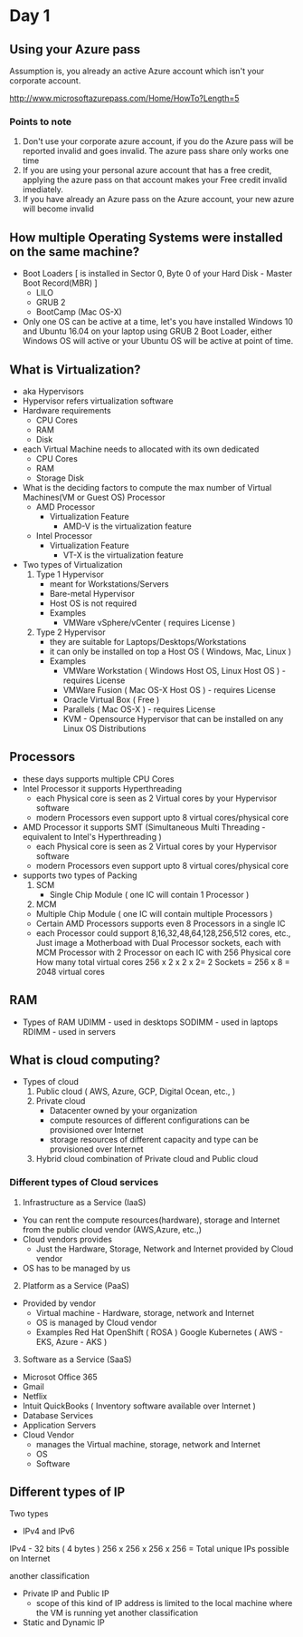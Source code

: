 # Day 1

## Using your Azure pass

Assumption is, you already an active Azure account which isn't your corporate account.

http://www.microsoftazurepass.com/Home/HowTo?Length=5

### Points to note
1. Don't use your corporate azure account, if you do the Azure pass will be reported invalid and goes invalid. The azure pass share only works one time
2. If you are using your personal azure account that has a free credit, applying the azure pass on that account makes your Free credit invalid imediately.
3. If you have already an Azure pass on the Azure account, your new azure will become invalid

## How multiple Operating Systems were installed on the same machine?
- Boot Loaders [ is installed in Sector 0, Byte 0 of your Hard Disk - Master Boot Record(MBR) ]
  - LILO
  - GRUB 2
  - BootCamp (Mac OS-X)
- Only one OS can be active at a time, let's you have installed Windows 10 and Ubuntu 16.04 on your laptop using GRUB 2 Boot Loader, either Windows OS will active or your Ubuntu OS will be active at point of time.

## What is Virtualization?
- aka Hypervisors 
- Hypervisor refers virtualization software
- Hardware requirements
  - CPU Cores
  - RAM
  - Disk
- each Virtual Machine needs to allocated with its own dedicated
  - CPU Cores
  - RAM
  - Storage Disk
- What is the deciding factors to compute the max number of Virtual Machines(VM or Guest OS)
  Processor
  - AMD Processor
    - Virtualization Feature
      - AMD-V is the virtualization feature
  - Intel Processor
    - Virtualization Feature
      - VT-X is the virtualization feature
- Two types of Virtualization
  1. Type 1 Hypervisor
     - meant for Workstations/Servers 
     - Bare-metal Hypervisor
     - Host OS is not required
     - Examples
       - VMWare vSphere/vCenter ( requires License )
  2. Type 2 Hypervisor
     - they are suitable for Laptops/Desktops/Workstations
     - it can only be installed on top a Host OS ( Windows, Mac, Linux )
     - Examples
       - VMWare Workstation ( Windows Host OS, Linux Host OS ) - requires License
       - VMWare Fusion ( Mac OS-X Host OS ) - requires License
       - Oracle Virtual Box ( Free )
       - Parallels ( Mac OS-X ) - requires License
       - KVM - Opensource Hypervisor that can be installed on any Linux OS Distributions

## Processors
- these days supports multiple CPU Cores
- Intel Processor it supports Hyperthreading
  - each Physical core is seen as 2 Virtual cores by your Hypervisor software
  - modern Processors even support upto 8 virtual cores/physical core
- AMD Processor it supports SMT (Simultaneous Multi Threading - equivalent to Intel's Hyperthreading )
  - each Physical core is seen as 2 Virtual cores by your Hypervisor software
  - modern Processors even support upto 8 virtual cores/physical core
- supports two types of Packing
  1. SCM
     - Single Chip Module ( one IC will contain 1 Processor )
  2. MCM
    - Multiple Chip Module ( one IC will contain multiple Processors )
    - Certain AMD Processors supports even 8 Processors in a single IC
    - each Processor could support 8,16,32,48,64,128,256,512 cores, etc.,
  Just image a Motherboad with Dual Processor sockets, each with MCM Processor with 2 Processor on each IC with 256 Physical core
  How many total virtual cores  256 x 2 x 2 x 2= 2 Sockets = 256 x 8 = 2048 virtual cores  

## RAM 
- Types of RAM
  UDIMM - used in desktops
  SODIMM - used in laptops
  RDIMM - used in servers
 
 ## What is cloud computing?
 - Types of cloud
   1. Public cloud ( AWS, Azure, GCP, Digital Ocean, etc., )
   2. Private cloud 
      - Datacenter owned by your organization
      - compute resources of different configurations can be provisioned over Internet
      - storage resources of different capacity and type can be provisioned over Internet
   3. Hybrid cloud
      combination of Private cloud and Public cloud
      
 ### Different types of Cloud services
 1. Infrastructure as a Service (IaaS)
 - You can rent the compute resources(hardware), storage and Internet from the public cloud vendor (AWS,Azure, etc.,)
 - Cloud vendors provides 
   - Just the Hardware, Storage, Network and Internet provided by Cloud vendor
 - OS has to be managed by us
 
 2. Platform as a Service (PaaS)
 - Provided by vendor
   - Virtual machine - Hardware, storage, network and Internet
   - OS is managed by Cloud vendor
   - Examples
     Red Hat OpenShift ( ROSA )
     Google Kubernetes ( AWS - EKS, Azure - AKS )
     
 3. Software as a Service (SaaS)
 - Microsot Office 365
 - Gmail
 - Netflix
 - Intuit QuickBooks ( Inventory software available over Internet )
 - Database Services
 - Application Servers
 - Cloud Vendor
   - manages the Virtual machine, storage, network and Internet
   - OS 
   - Software

## Different types of IP
Two types
- IPv4 and IPv6

IPv4 - 32 bits ( 4 bytes )
256 x 256 x 256 x 256 = Total unique IPs possible on Internet

another classification
- Private IP and Public IP
  - scope of this kind of IP address is limited to the local machine where the VM is running
yet another classification
- Static and Dynamic IP
